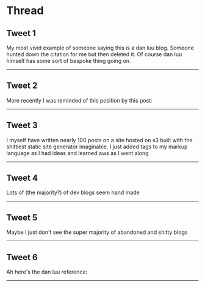 # Thread

## Tweet 1

My most vivid example of someone saying this is a dan luu blog. Someone hunted down the citation for me but then deleted it. Of course dan luu himself has some sort of bespoke thing going on.

---

## Tweet 2

More recently I was reminded of this position by this post:

---

## Tweet 3

I myself have written nearly 100 posts on a site hosted on s3 built with the shittiest static site generator imaginable. I just added tags to my markup language as I had ideas and learned aws as I went along

---

## Tweet 4

Lots of (the majority?) of dev blogs seem hand made

---

## Tweet 5

Maybe I just don't see the super majority of abandoned and shitty blogs

---

## Tweet 6

Ah here's the dan luu reference:

---

